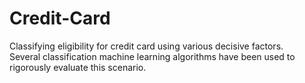 # Credit-Card
Classifying eligibility for credit card using various decisive factors.
<br/>
Several classification machine learning algorithms have been used to rigorously evaluate this scenario.
